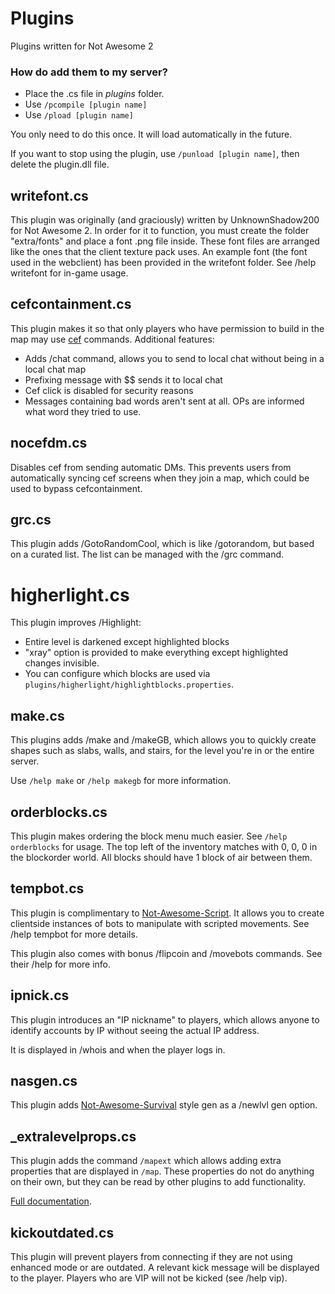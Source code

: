# Plugins
Plugins written for Not Awesome 2

### How do add them to my server?
- Place the .cs file in *plugins* folder.
- Use `/pcompile [plugin name]`
- Use `/pload [plugin name]`

You only need to do this once. It will load automatically in the future.

If you want to stop using the plugin, use `/punload [plugin name]`, then delete the plugin.dll file.

## writefont.cs
This plugin was originally (and graciously) written by UnknownShadow200 for Not Awesome 2.
In order for it to function, you must create the folder "extra/fonts" and place a font .png file inside. These font files are arranged like the ones that the client texture pack uses.
An example font (the font used in the webclient) has been provided in the writefont folder. See /help writefont for in-game usage.

## cefcontainment.cs
This plugin makes it so that only players who have permission to build in the map may use [cef](https://github.com/SpiralP/classicube-cef-loader-plugin) commands.
Additional features:
- Adds /chat command, allows you to send to local chat without being in a local chat map
- Prefixing message with $$ sends it to local chat
- Cef click is disabled for security reasons
- Messages containing bad words aren't sent at all. OPs are informed what word they tried to use.

## nocefdm.cs
Disables cef from sending automatic DMs. This prevents users from automatically syncing cef screens when they join a map, which could be used to bypass cefcontainment.

## grc.cs
This plugin adds /GotoRandomCool, which is like /gotorandom, but based on a curated list. The list can be managed with the /grc command.

# higherlight.cs
This plugin improves /Highlight:
- Entire level is darkened except highlighted blocks
- "xray" option is provided to make everything except highlighted changes invisible.
- You can configure which blocks are used via `plugins/higherlight/highlightblocks.properties`.

## make.cs
This plugins adds /make and /makeGB, which allows you to quickly create shapes such as slabs, walls, and stairs, for the level you're in or the entire server.

Use `/help make` or `/help makegb` for more information.

## orderblocks.cs
This plugin makes ordering the block menu much easier. See `/help orderblocks` for usage. The top left of the inventory matches with 0, 0, 0 in the blockorder world. All blocks should have 1 block of air between them.

## tempbot.cs
This plugin is complimentary to [Not-Awesome-Script](https://github.com/NotAwesome2/Not-Awesome-Script). It allows you to create clientside instances of bots to manipulate with scripted movements. See /help tempbot for more details.

This plugin also comes with bonus /flipcoin and /movebots commands. See their /help for more info.

## ipnick.cs
This plugin introduces an "IP nickname" to players, which allows anyone to identify accounts by IP without seeing the actual IP address.

It is displayed in /whois and when the player logs in.

## nasgen.cs
This plugin adds [Not-Awesome-Survival](https://github.com/NotAwesome2/Nas) style gen as a /newlvl gen option.

## _extralevelprops.cs
This plugin adds the command `/mapext` which allows adding extra properties that are displayed in `/map`. These properties do not do anything on their own, but they can be read by other plugins to add functionality.

[Full documentation](documentation/_extralevelprops.md).

## kickoutdated.cs
This plugin will prevent players from connecting if they are not using enhanced mode or are outdated. A relevant kick message will be displayed to the player. Players who are VIP will not be kicked (see /help vip). 